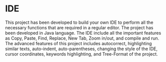 # IDE
This project has been developed to build your own IDE to perform all the necessary functions that are required in a regular editor. The project has been developed in Java language. The IDE include all the important features as Copy, Paste, Find, Replace, New Tab, Zoom in/out, and compile and run. The advanced features of this project includes autocorrect, highlighting similar texts, auto-indent, auto-parentheses, changing the style of the IDE, cursor coordinates, keywords highlighting, and Tree-Format of the project.
